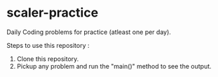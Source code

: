 # scaler-practice

Daily Coding problems for practice (atleast one per day). 


Steps to use this repository : 

1. Clone this repository.
2. Pickup any problem and run the "main()" method to see the output. 
